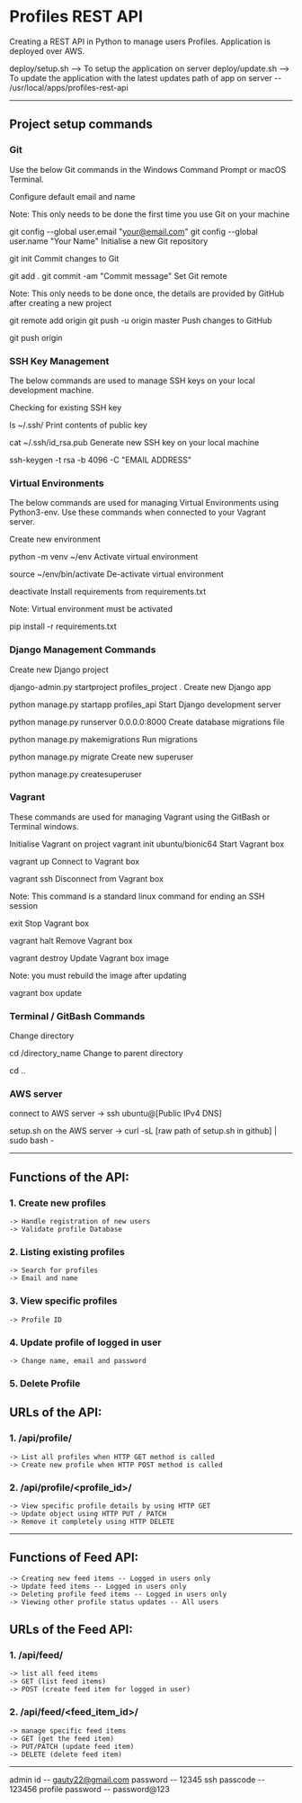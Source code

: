 # Profiles REST API

Creating a REST API in Python to manage users Profiles. Application is deployed over AWS.

deploy/setup.sh --> To setup the application on server
deploy/update.sh --> To update the application with the latest updates
path of app on server -- /usr/local/apps/profiles-rest-api

--------------------------------------------------------------------------------

## Project setup commands

### Git

Use the below Git commands in the Windows Command Prompt or macOS Terminal.

Configure default email and name

Note: This only needs to be done the first time you use Git on your machine

git config --global user.email "your@email.com"
git config --global user.name "Your Name"
Initialise a new Git repository

git init
Commit changes to Git

git add .
git commit -am "Commit message"
Set Git remote

Note: This only needs to be done once, the details are provided by GitHub after creating a new project

git remote add origin <URL TO PROJECT>
git push -u origin master
Push changes to GitHub

git push origin


### SSH Key Management

The below commands are used to manage SSH keys on your local development machine.

Checking for existing SSH key

ls ~/.ssh/
Print contents of public key

cat ~/.ssh/id_rsa.pub
Generate new SSH key on your local machine

ssh-keygen -t rsa -b 4096 -C "EMAIL ADDRESS"


### Virtual Environments

The below commands are used for managing Virtual Environments using Python3-env. Use these commands when connected to your Vagrant server.

Create new environment

python -m venv ~/env
Activate virtual environment

source ~/env/bin/activate
De-activate virtual environment

deactivate
Install requirements from requirements.txt

Note: Virtual environment must be activated

pip install -r requirements.txt


### Django Management Commands

Create new Django project

django-admin.py startproject profiles_project  .
Create new Django app

python manage.py startapp profiles_api
Start Django development server

python manage.py runserver 0.0.0.0:8000
Create database migrations file

python manage.py makemigrations
Run migrations

python manage.py migrate
Create new superuser

python manage.py createsuperuser

### Vagrant


These commands are used for managing Vagrant using the GitBash or Terminal windows.

Initialise Vagrant on project
vagrant init ubuntu/bionic64
Start Vagrant box

vagrant up
Connect to Vagrant box

vagrant ssh
Disconnect from Vagrant box

Note: This command is a standard linux command for ending an SSH session

exit
Stop Vagrant box

vagrant halt
Remove Vagrant box

vagrant destroy
Update Vagrant box image

Note: you must rebuild the image after updating

vagrant box update

### Terminal / GitBash Commands

Change directory

cd /directory_name
Change to parent directory

cd ..


### AWS server
connect to AWS server -> ssh ubuntu@[Public IPv4 DNS]

setup.sh on the AWS server -> curl -sL [raw path of setup.sh in github] | sudo bash -





--------------------------------------------------------------------------------


## Functions of the API:

### 1. Create new profiles
    -> Handle registration of new users
    -> Validate profile Database

### 2. Listing existing profiles
    -> Search for profiles
    -> Email and name

### 3. View specific profiles
    -> Profile ID

### 4. Update profile of logged in user
    -> Change name, email and password

### 5. Delete Profile



## URLs of the API:

### 1. /api/profile/
    -> List all profiles when HTTP GET method is called
    -> Create new profile when HTTP POST method is called

### 2. /api/profile/<profile_id>/
    -> View specific profile details by using HTTP GET
    -> Update object using HTTP PUT / PATCH
    -> Remove it completely using HTTP DELETE



--------------------------------------------------------------------------------


## Functions of Feed API:

    -> Creating new feed items -- Logged in users only
    -> Update feed items -- Logged in users only
    -> Deleting profile feed items -- Logged in users only
    -> Viewing other profile status updates -- All users




## URLs of the Feed API:

### 1. /api/feed/
    -> list all feed items
    -> GET (list feed items)
    -> POST (create feed item for logged in user)

### 2. /api/feed/<feed_item_id>/
    -> manage specific feed items
    -> GET (get the feed item)
    -> PUT/PATCH (update feed item)
    -> DELETE (delete feed item)



--------------------------------------------------------------------------------

admin id -- gauty22@gmail.com
password -- 12345
ssh passcode -- 123456
profile password -- password@123
